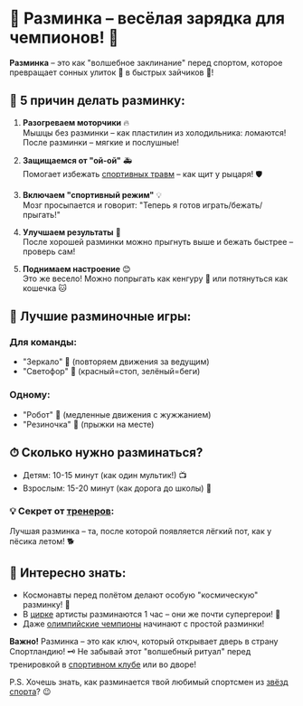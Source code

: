 # 🤸 Разминка – весёлая зарядка для чемпионов! 🎪

**Разминка** – это как "волшебное заклинание" перед спортом, которое превращает сонных улиток 🐌 в быстрых зайчиков 🐇! 

## 🌟 5 причин делать разминку:

1. **Разогреваем моторчики** 🔥  
   Мышцы без разминки – как пластилин из холодильника: ломаются! После разминки – мягкие и послушные!

2. **Защищаемся от "ой-ой"** 🚑  
   Помогает избежать [спортивных травм](травмы_в_спорте.md) – как щит у рыцаря! 🛡️

3. **Включаем "спортивный режим"** 💡  
   Мозг просыпается и говорит: "Теперь я готов играть/бежать/прыгать!"

4. **Улучшаем результаты** 🏅  
   После хорошей разминки можно прыгнуть выше и бежать быстрее – проверь сам!  

5. **Поднимаем настроение** 😊  
   Это же весело! Можно попрыгать как кенгуру 🦘 или потянуться как кошечка 🐱

## 🎪 Лучшие разминочные игры:

### Для команды:
- "Зеркало" 👯 (повторяем движения за ведущим)
- "Светофор" 🚦 (красный=стоп, зелёный=беги)

### Одному:
- "Робот" 🤖 (медленные движения с жужжанием)
- "Резиночка" 🦵 (прыжки на месте)

## ⏱ Сколько нужно разминаться?
- Детям: 10-15 минут (как один мультик!) 📺
- Взрослым: 15-20 минут (как дорога до школы) 🏫

### 💡 Секрет от [тренеров](тренер.md):
Лучшая разминка – та, после которой появляется лёгкий пот, как у пёсика летом! 🐕

## 🚀 Интересно знать:
- Космонавты перед полётом делают особую "космическую" разминку! 🚀
- В [цирке](разные_виды_спорта.md) артисты разминаются 1 час – они же почти супергерои! 🦸
- Даже [олимпийские чемпионы](олимпийские_игры.md) начинают с простой разминки!

**Важно!** Разминка – это как ключ, который открывает дверь в страну Спортландию! 🗝️ Не забывай этот "волшебный ритуал" перед тренировкой в [спортивном клубе](спортивные_клубы.md) или во дворе! 

P.S. Хочешь знать, как разминается твой любимый спортсмен из [звёзд спорта](звёзды_спорта.md)? 😉